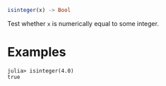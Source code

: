 ```julia
isinteger(x) -> Bool
```

Test whether `x` is numerically equal to some integer.

# Examples

```jldoctest
julia> isinteger(4.0)
true
```
